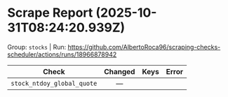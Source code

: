 # Scrape Report (2025-10-31T08:24:20.939Z)

Group: `stocks`  |  Run: https://github.com/AlbertoRoca96/scraping-checks-scheduler/actions/runs/18966878942

| Check | Changed | Keys | Error |
|---|:---:|:--|:--|
| `stock_ntdoy_global_quote` | — |  |  |
